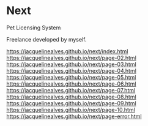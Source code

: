 # Next
Pet Licensing  System

Freelance developed by myself.

https://jacquelinealves.github.io/next/index.html
https://jacquelinealves.github.io/next/page-02.html
https://jacquelinealves.github.io/next/page-03.html
https://jacquelinealves.github.io/next/page-04.html
https://jacquelinealves.github.io/next/page-05.html
https://jacquelinealves.github.io/next/page-06.html
https://jacquelinealves.github.io/next/page-07.html
https://jacquelinealves.github.io/next/page-08.html
https://jacquelinealves.github.io/next/page-09.html
https://jacquelinealves.github.io/next/page-10.html
https://jacquelinealves.github.io/next/page-error.html
